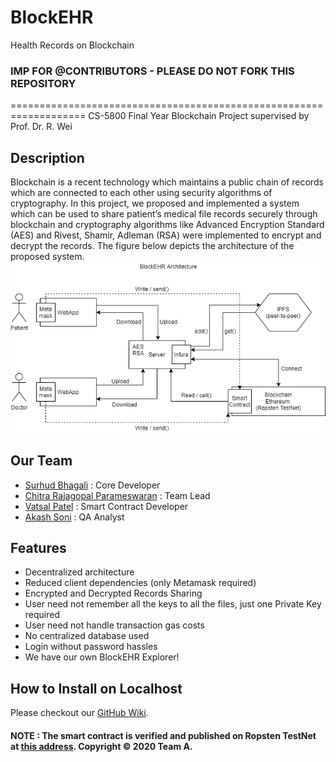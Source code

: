 # BlockEHR
Health Records on Blockchain

### IMP FOR @CONTRIBUTORS - PLEASE DO NOT __FORK__ THIS REPOSITORY
===================================================================
CS-5800 Final Year Blockchain Project supervised by Prof. Dr. R. Wei

## Description
Blockchain is a recent technology which maintains a public chain of records which are connected to each other using security algorithms of cryptography. In this project, we proposed and implemented a system which can be used to share patient’s medical file records securely through blockchain and cryptography algorithms like Advanced Encryption Standard (AES) and Rivest, Shamir, Adleman (RSA) were implemented to encrypt and decrypt the records. The figure below depicts the architecture of the proposed system.
![System Architecture](https://github.com/surhud004/BlockEHR/blob/master/architecture.png)

## Our Team
- [Surhud Bhagali](https://github.com/surhud004) : Core Developer
- [Chitra Rajagopal Parameswaran](https://github.com/chitrargpnirmal) : Team Lead
- [Vatsal Patel](https://github.com/vatsal2727) : Smart Contract Developer
- [Akash Soni](https://github.com/AkashSoniADS) : QA Analyst

## Features
- Decentralized architecture
- Reduced client dependencies (only Metamask required)
- Encrypted and Decrypted Records Sharing
- User need not remember all the keys to all the files, just one Private Key required
- User need not handle transaction gas costs
- No centralized database used
- Login without password hassles
- We have our own BlockEHR Explorer!

## How to Install on Localhost
Please checkout our [GitHub Wiki](https://github.com/surhud004/BlockEHR/wiki#installation-on-localhost).

#### NOTE : The smart contract is verified and published on Ropsten TestNet at [this address](https://ropsten.etherscan.io/address/0x24c6b1389592Cf12b0d25b9c746957d4FCf57a21). Copyright © 2020 Team A.
